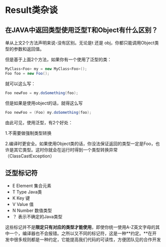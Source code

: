 # Result类杂谈

## 在JAVA中返回类型使用泛型T和Object有什么区别？

单从上文2个方法声明来说-没有区别。无论是t 还是 obj，你都只能调用Object类型的参数和返回值。

但是基于上面2个方法，如果你有一个使用了泛型的类：

```java
MyClass<Foo> my = new MyClass<Foo>();
Foo foo = new Foo();
```

就可以这么写：

```java
Foo newFoo = my.doSomething(foo);
```

但是如果是使用object的话，就得这么写

```java
Foo newFoo = (Foo) my.doSomething(foo);
```

由此可见，使用泛型，有2个好处：

1.不需要做强制类型转换

2.编译时更安全。如果使用Object类的话，你没法保证返回的类型一定是Foo，也许是其它类型。这时你就会在运行时得到一个类型转换异常（ClassCastException）

## 泛型标记符

- E Element 集合元素
- T Type Java类
- K Key 键
- V Value 值
- N Number 数值类型
- ？ 表示不确定的Java类型

这些标记并不是**限定只有对应的类型才能使用**，即使你统一使用A-Z英文字母的其中一个，编译器也不会报错。之所以又不同的标记符，这是一种**约定。**在开发中很多规则都是一种约定，它能提高我们代码的可读性，方便团队见的合作开发